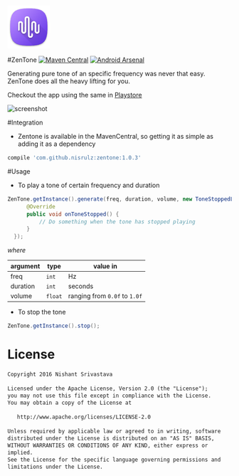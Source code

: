 
![logo](https://github.com/nisrulz/zentone/raw/master/app/src/main/res/mipmap-xhdpi/ic_launcher.png)

#ZenTone    [![Maven Central](https://maven-badges.herokuapp.com/maven-central/com.github.nisrulz/zentone/badge.svg)](https://maven-badges.herokuapp.com/maven-central/com.github.nisrulz/zentone) [![Android Arsenal](https://img.shields.io/badge/Android%20Arsenal-Zentone-green.svg?style=true)](https://android-arsenal.com/details/1/3470)

Generating pure tone of an specific frequency was never that easy.
ZenTone does all the heavy lifting for you.

Checkout the app using the same in [Playstore](https://play.google.com/store/apps/details?id=in.excogitation.library_zentone)


![screenshot](https://github.com/nisrulz/zentone/raw/master/screenshots/sc1.webp)


#Integration
- Zentone is available in the MavenCentral, so getting it as simple as adding it as a dependency
```gradle
compile 'com.github.nisrulz:zentone:1.0.3'
```

#Usage
+ To play a tone of certain frequency and duration
```java
ZenTone.getInstance().generate(freq, duration, volume, new ToneStoppedListener() {
      @Override
      public void onToneStopped() {
          // Do something when the tone has stopped playing
      }
  });
```
*where*

|argument|type|value in
|---|---|---|
|freq|`int`|Hz
|duration|`int`|seconds
|volume|`float`|ranging from `0.0f` to `1.0f`


+ To stop the tone
```java
ZenTone.getInstance().stop();
```

License
=======

    Copyright 2016 Nishant Srivastava

    Licensed under the Apache License, Version 2.0 (the "License");
    you may not use this file except in compliance with the License.
    You may obtain a copy of the License at

       http://www.apache.org/licenses/LICENSE-2.0

    Unless required by applicable law or agreed to in writing, software
    distributed under the License is distributed on an "AS IS" BASIS,
    WITHOUT WARRANTIES OR CONDITIONS OF ANY KIND, either express or implied.
    See the License for the specific language governing permissions and
    limitations under the License.
